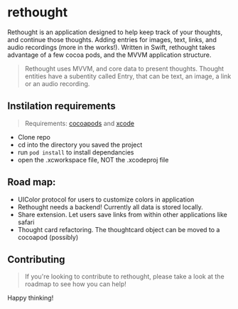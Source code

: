 # rethought
Rethought is an application designed to help keep track of your thoughts, and continue those thoughts.  Adding entries for images, text, links,  and audio recordings (more in the works!).  Written in Swift, rethought takes advantage of a few cocoa pods, and the MVVM application structure. 


> Rethought uses MVVM, and core data to present thoughts.  Thought entities have a subentity called Entry, that can be text, an image, a link or an audio recording.  

## Instilation requirements 
> Requirements:  [cocoapods](https://cocoapods.org) and [xcode](https://apple.com/developer)
* Clone repo
* cd into the directory you saved the project
* run `pod install` to install dependancies 
* open the .xcworkspace file, NOT the .xcodeproj file

## Road map: 
* UIColor protocol for users to customize colors in application
* Rethought needs a backend! Currently all data is stored locally. 
* Share extension.  Let users save links from within other applications like safari
* Thought card refactoring.  The thoughtcard object can be moved to a cocoapod (possibly)

## Contributing
> If you're looking to contribute to rethought, please take a look at the roadmap to see how you can help!

Happy thinking! 
